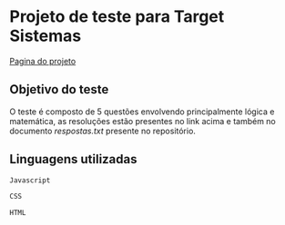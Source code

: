 # Projeto de teste para Target Sistemas

[Pagina do projeto](https://joao-rafagnin-target.vercel.app/)

## Objetivo do teste
O teste é composto de 5 questões envolvendo principalmente lógica e matemática, as resoluções estão presentes no link acima e também no documento *respostas.txt* presente no repositório.

## Linguagens utilizadas
```bash
Javascript 

CSS

HTML
```
